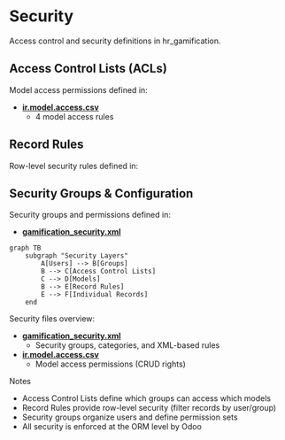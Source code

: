# Security

Access control and security definitions in hr_gamification.

## Access Control Lists (ACLs)

Model access permissions defined in:
- **[ir.model.access.csv](../hr_gamification/security/ir.model.access.csv)**
  - 4 model access rules

## Record Rules

Row-level security rules defined in:

## Security Groups & Configuration

Security groups and permissions defined in:
- **[gamification_security.xml](../hr_gamification/security/gamification_security.xml)**

```mermaid
graph TB
    subgraph "Security Layers"
        A[Users] --> B[Groups]
        B --> C[Access Control Lists]
        C --> D[Models]
        B --> E[Record Rules]
        E --> F[Individual Records]
    end
```

Security files overview:
- **[gamification_security.xml](../hr_gamification/security/gamification_security.xml)**
  - Security groups, categories, and XML-based rules
- **[ir.model.access.csv](../hr_gamification/security/ir.model.access.csv)**
  - Model access permissions (CRUD rights)

Notes
- Access Control Lists define which groups can access which models
- Record Rules provide row-level security (filter records by user/group)
- Security groups organize users and define permission sets
- All security is enforced at the ORM level by Odoo
